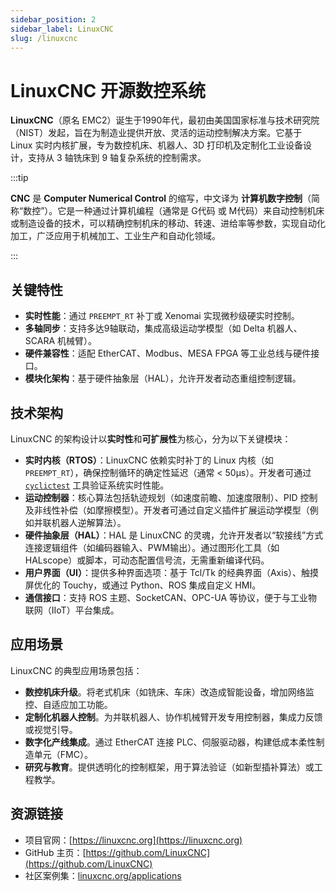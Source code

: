 ```yaml
---
sidebar_position: 2
sidebar_label: LinuxCNC
slug: /linuxcnc
---
```


# LinuxCNC 开源数控系统

**LinuxCNC**（原名 EMC2）诞生于1990年代，最初由美国国家标准与技术研究院（NIST）发起，旨在为制造业提供开放、灵活的运动控制解决方案。它基于 Linux 实时内核扩展，专为数控机床、机器人、3D 打印机及定制化工业设备设计，支持从 3 轴铣床到 9 轴复杂系统的控制需求。

:::tip

**CNC** 是 **Computer Numerical Control** 的缩写，中文译为 **计算机数字控制**（简称“数控”）。它是一种通过计算机编程（通常是 G代码 或 M代码）来自动控制机床或制造设备的技术，可以精确控制机床的移动、转速、进给率等参数，实现自动化加工，广泛应用于机械加工、工业生产和自动化领域。

:::



## 关键特性

- **实时性能**：通过 `PREEMPT_RT` 补丁或 Xenomai 实现微秒级硬实时控制。
- **多轴同步**：支持多达9轴联动，集成高级运动学模型（如 Delta 机器人、SCARA 机械臂）。
- **硬件兼容性**：适配 EtherCAT、Modbus、MESA FPGA 等工业总线与硬件接口。
- **模块化架构**：基于硬件抽象层（HAL），允许开发者动态重组控制逻辑。



## 技术架构

LinuxCNC 的架构设计以**实时性**和**可扩展性**为核心，分为以下关键模块：

- **实时内核（RTOS）**：LinuxCNC 依赖实时补丁的 Linux 内核（如 `PREEMPT_RT`），确保控制循环的确定性延迟（通常 < 50μs）。开发者可通过 [`cyclictest`](/linux-command/cyclictest) 工具验证系统实时性能。
- **运动控制器**：核心算法包括轨迹规划（如速度前瞻、加速度限制）、PID 控制及非线性补偿（如摩擦模型）。开发者可通过自定义插件扩展运动学模型（例如并联机器人逆解算法）。
- **硬件抽象层（HAL）**：HAL 是 LinuxCNC 的灵魂，允许开发者以“软接线”方式连接逻辑组件（如编码器输入、PWM输出）。通过图形化工具（如HALscope）或脚本，可动态配置信号流，无需重新编译代码。
- **用户界面（UI）**：提供多种界面选项：基于 Tcl/Tk 的经典界面（Axis）、触摸屏优化的 Touchy，或通过 Python、ROS 集成自定义 HMI。
- **通信接口**：支持 ROS 主题、SocketCAN、OPC-UA 等协议，便于与工业物联网（IIoT）平台集成。



## 应用场景

LinuxCNC 的典型应用场景包括：

- **数控机床升级**。将老式机床（如铣床、车床）改造成智能设备，增加网络监控、自适应加工功能。
- **定制化机器人控制**。为并联机器人、协作机械臂开发专用控制器，集成力反馈或视觉引导。
- **数字化产线集成**。通过 EtherCAT 连接 PLC、伺服驱动器，构建低成本柔性制造单元（FMC）。
- **研究与教育**。提供透明化的控制框架，用于算法验证（如新型插补算法）或工程教学。



## 资源链接

- 项目官网：[https://linuxcnc.org](https://linuxcnc.org)
- GitHub 主页：[https://github.com/LinuxCNC](https://github.com/LinuxCNC)
- 社区案例集：[linuxcnc.org/applications](https://linuxcnc.org/applications/)
